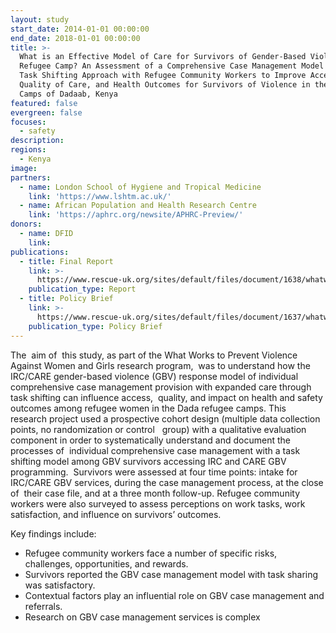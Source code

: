 ```yaml
---
layout: study
start_date: 2014-01-01 00:00:00
end_date: 2018-01-01 00:00:00
title: >-
  What is an Effective Model of Care for Survivors of Gender-Based Violence in a
  Refugee Camp? An Assessment of a Comprehensive Case Management Model Using a
  Task Shifting Approach with Refugee Community Workers to Improve Access,
  Quality of Care, and Health Outcomes for Survivors of Violence in the Refugee
  Camps of Dadaab, Kenya
featured: false
evergreen: false
focuses:
  - safety
description:
regions:
  - Kenya
image:
partners:
  - name: London School of Hygiene and Tropical Medicine
    link: 'https://www.lshtm.ac.uk/'
  - name: African Population and Health Research Centre
    link: 'https://aphrc.org/newsite/APHRC-Preview/'
donors:
  - name: DFID
    link:
publications:
  - title: Final Report
    link: >-
      https://www.rescue-uk.org/sites/default/files/document/1638/whatworksdadaabreportlowres.pdf
    publication_type: Report
  - title: Policy Brief
    link: >-
      https://www.rescue-uk.org/sites/default/files/document/1637/whatworksdadaabpolicybriefinglowres.pdf
    publication_type: Policy Brief
---
```


The&nbsp; aim of&nbsp; this study, as part of the What Works to Prevent Violence Against Women and Girls research program,&nbsp; was to understand how the IRC/CARE gender-based violence (GBV) response model of individual &nbsp; comprehensive case management provision with expanded care through task shifting can influence access,&nbsp; quality, and impact on health and safety outcomes among refugee women in the Dada refugee camps. This&nbsp; research project used a prospective cohort design (multiple data collection points, no randomization or control &nbsp; group) with a qualitative evaluation component in order to systematically understand and document the processes of&nbsp; individual comprehensive case management with a task shifting model among GBV survivors accessing IRC and CARE GBV programming.&nbsp; Survivors were assessed at four time points: intake for IRC/CARE GBV services, during the case management process, at the close of&nbsp; their case file, and at a three month follow-up. Refugee community workers were also surveyed to assess perceptions on work tasks, work satisfaction, and influence on survivors’ outcomes.

Key findings include:

* Refugee community workers face a number of specific risks, challenges, opportunities, and rewards.
* Survivors reported the GBV case management model with task sharing was satisfactory.
* Contextual factors play an influential role on GBV case management and referrals.
* Research on GBV case management services is complex